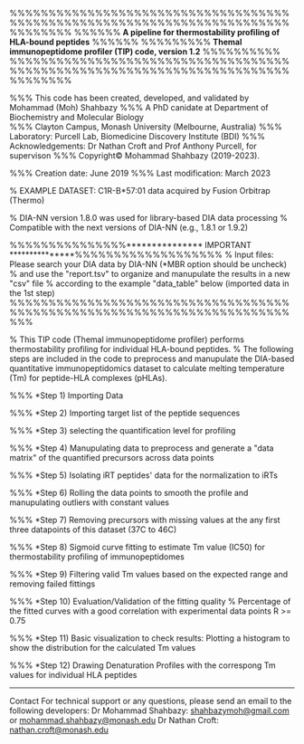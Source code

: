 %%%%%%%%%%%%%%%%%%%%%%%%%%%%%%%%%%%%%%%%%%%%%%%%%%%%%%%%%%%%%%%%%%%%%%%%%%%%%%%%
%%%%%% **A pipeline for thermostability profiling of HLA-bound peptides** %%%%%%
%%%%%%%%% **Themal immunopeptidome profiler (TIP) code, version 1.2** %%%%%%%%%%
%%%%%%%%%%%%%%%%%%%%%%%%%%%%%%%%%%%%%%%%%%%%%%%%%%%%%%%%%%%%%%%%%%%%%%%%%%%%%%%%

%%% This code has been created, developed, and validated by Mohammad (Moh) Shahbazy 
%%% A PhD canidate at Department of Biochemistry and Molecular Biology  
%%% Clayton Campus, Monash University (Melbourne, Australia)
%%% Laboratory: Purcell Lab, Biomedicine Discovery Institute (BDI) 
%%% Acknowledgements: Dr Nathan Croft and Prof Anthony Purcell, for supervison
%%% Copyright© Mohammad Shahbazy (2019-2023).


%%% Creation date: June 2019
%%% Last modification: March 2023

% EXAMPLE DATASET: C1R-B*57:01 data acquired by Fusion Orbitrap (Thermo)

% DIA-NN version 1.8.0 was used for library-based DIA data processing
% Compatible with the next versions of DIA-NN (e.g., 1.8.1 or 1.9.2)

%%%%%%%%%%%%%%%*************** IMPORTANT ***************%%%%%%%%%%%%%%%%%%%
% Input files: Please search your DIA data by DIA-NN (*MBR option should be uncheck) 
% and use the "report.tsv" to organize and manupulate the results in a new "csv" file 
% according to the example "data_table" below (imported data in the 1st step)
%%%%%%%%%%%%%%%%%%%%%%%%%%%%%%%%%%%%%%%%%%%%%%%%%%%%%%%%%%%%%%%%%%%%%%%%%%%


% This TIP code (Themal immunopeptidome profiler) performs thermostability profiling for individual HLA-bound peptides. 
% The following steps are included in the code to preprocess and manupulate the DIA-based quantitative immunopeptidomics 
dataset to calculate melting temperature (Tm) for peptide-HLA complexes (pHLAs).


%%% *Step 1) Importing Data

%%% *Step 2) Importing target list of the peptide sequences

%%% *Step 3) selecting the quantification level for profiling

%%% *Step 4) Manupulating data to preprocess and generate a "data matrix" of the quantified precursors across data points

%%% *Step 5) Isolating iRT peptides' data for the normalization to iRTs

%%% *Step 6) Rolling the data points to smooth the profile and manupulating outliers with constant values

%%% *Step 7) Removing precursors with missing values at the any first three datapoints of this dataset (37C to 46C)

%%% *Step 8) Sigmoid curve fitting to estimate Tm value (IC50) for thermostability profiling of immunopeptidomes

%%% *Step 9) Filtering valid Tm values based on the expected range and removing failed fittings 

%%% *Step 10) Evaluation/Validation of the fitting quality 
% Percentage of the fitted curves with a good correlation with experimental data points R >= 0.75  

%%% *Step 11) Basic visualization to check results: Plotting a histogram to show the distribution for the calculated Tm values

%%% *Step 12) Drawing Denaturation Profiles with the correspong Tm values for individual HLA peptides


******************************************************************************************************

Contact For technical support or any questions, please send an email to the following developers:
Dr Mohammad Shahbazy: shahbazymoh@gmail.com or mohammad.shahbazy@monash.edu
Dr Nathan Croft: nathan.croft@monash.edu
